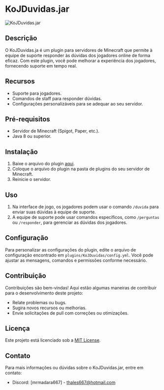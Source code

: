 # KoJDuvidas.jar

![KoJDuvidas.jar](./kojduvidas.gif)

## Descrição

O KoJDuvidas.ja é um plugin para servidores de Minecraft que permite à equipe de suporte responder às dúvidas dos jogadores online de forma eficaz. Com este plugin, você pode melhorar a experiência dos jogadores, fornecendo suporte em tempo real.

## Recursos

- Suporte para jogadores.
- Comandos de staff para responder dúvidas.
- Configurações personalizáveis para se adequar ao seu servidor.

## Pré-requisitos

- Servidor de Minecraft (Spigot, Paper, etc.).
- Java 8 ou superior.

## Instalação

1. Baixe o arquivo do plugin [aqui](...).
2. Coloque o arquivo do plugin na pasta de plugins do seu servidor de Minecraft.
3. Reinicie o servidor.

## Uso

1. Na interface de jogo, os jogadores podem usar o comando `/duvida` para enviar suas dúvidas à equipe de suporte.
2. A equipe de suporte pode usar comandos específicos, como `/perguntas` ou `/responder`, para gerenciar as dúvidas dos jogadores.

## Configuração

Para personalizar as configurações do plugin, edite o arquivo de configuração encontrado em `plugins/KoJDuvidas/config.yml`. Você pode ajustar as mensagens, comandos e permissões conforme necessário.

## Contribuição

Contribuições são bem-vindas! Aqui estão algumas maneiras de contribuir para o desenvolvimento deste projeto:

- Relate problemas ou bugs.
- Sugira novos recursos ou melhorias.
- Envie solicitações de pull com correções ou otimizações.

## Licença

Este projeto está licenciado sob a [MIT License](LICENSE).

## Contato

Para mais informações ou dúvidas sobre o KoJDuvidas.jar, entre em contato:

- Discord: [mrmadara667] - thales667@hotmail.com
